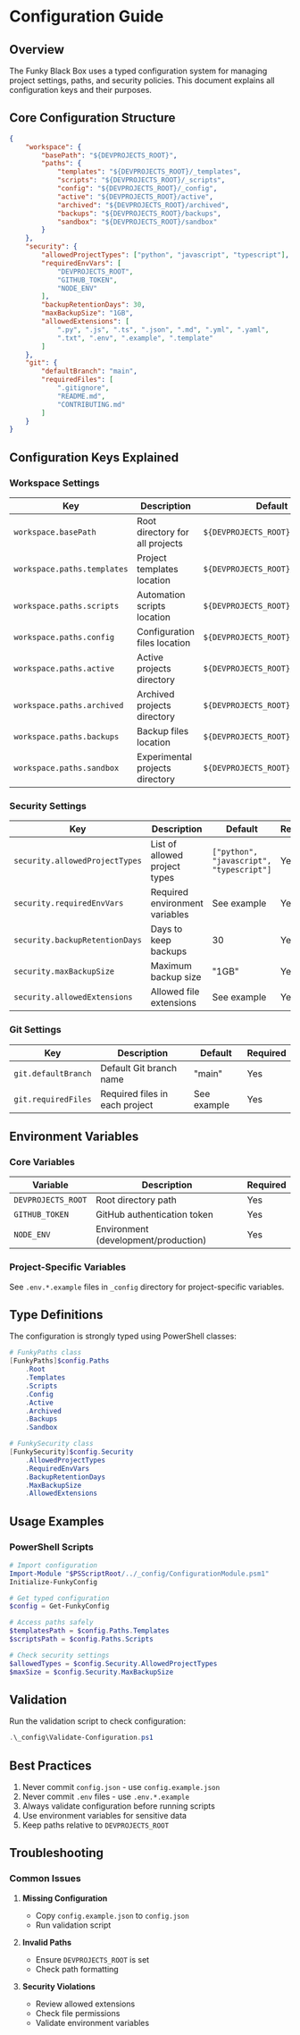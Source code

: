 # Configuration Guide

## Overview

The Funky Black Box uses a typed configuration system for managing project settings, paths, and security policies. This document explains all configuration keys and their purposes.

## Core Configuration Structure

```json
{
    "workspace": {
        "basePath": "${DEVPROJECTS_ROOT}",
        "paths": {
            "templates": "${DEVPROJECTS_ROOT}/_templates",
            "scripts": "${DEVPROJECTS_ROOT}/_scripts",
            "config": "${DEVPROJECTS_ROOT}/_config",
            "active": "${DEVPROJECTS_ROOT}/active",
            "archived": "${DEVPROJECTS_ROOT}/archived",
            "backups": "${DEVPROJECTS_ROOT}/backups",
            "sandbox": "${DEVPROJECTS_ROOT}/sandbox"
        }
    },
    "security": {
        "allowedProjectTypes": ["python", "javascript", "typescript"],
        "requiredEnvVars": [
            "DEVPROJECTS_ROOT",
            "GITHUB_TOKEN",
            "NODE_ENV"
        ],
        "backupRetentionDays": 30,
        "maxBackupSize": "1GB",
        "allowedExtensions": [
            ".py", ".js", ".ts", ".json", ".md", ".yml", ".yaml",
            ".txt", ".env", ".example", ".template"
        ]
    },
    "git": {
        "defaultBranch": "main",
        "requiredFiles": [
            ".gitignore",
            "README.md",
            "CONTRIBUTING.md"
        ]
    }
}
```

## Configuration Keys Explained

### Workspace Settings

| Key | Description | Default | Required |
|-----|-------------|---------|----------|
| `workspace.basePath` | Root directory for all projects | `${DEVPROJECTS_ROOT}` | Yes |
| `workspace.paths.templates` | Project templates location | `${DEVPROJECTS_ROOT}/_templates` | Yes |
| `workspace.paths.scripts` | Automation scripts location | `${DEVPROJECTS_ROOT}/_scripts` | Yes |
| `workspace.paths.config` | Configuration files location | `${DEVPROJECTS_ROOT}/_config` | Yes |
| `workspace.paths.active` | Active projects directory | `${DEVPROJECTS_ROOT}/active` | Yes |
| `workspace.paths.archived` | Archived projects directory | `${DEVPROJECTS_ROOT}/archived` | Yes |
| `workspace.paths.backups` | Backup files location | `${DEVPROJECTS_ROOT}/backups` | Yes |
| `workspace.paths.sandbox` | Experimental projects directory | `${DEVPROJECTS_ROOT}/sandbox` | Yes |

### Security Settings

| Key | Description | Default | Required |
|-----|-------------|---------|----------|
| `security.allowedProjectTypes` | List of allowed project types | `["python", "javascript", "typescript"]` | Yes |
| `security.requiredEnvVars` | Required environment variables | See example | Yes |
| `security.backupRetentionDays` | Days to keep backups | 30 | Yes |
| `security.maxBackupSize` | Maximum backup size | "1GB" | Yes |
| `security.allowedExtensions` | Allowed file extensions | See example | Yes |

### Git Settings

| Key | Description | Default | Required |
|-----|-------------|---------|----------|
| `git.defaultBranch` | Default Git branch name | "main" | Yes |
| `git.requiredFiles` | Required files in each project | See example | Yes |

## Environment Variables

### Core Variables

| Variable | Description | Required |
|----------|-------------|----------|
| `DEVPROJECTS_ROOT` | Root directory path | Yes |
| `GITHUB_TOKEN` | GitHub authentication token | Yes |
| `NODE_ENV` | Environment (development/production) | Yes |

### Project-Specific Variables

See `.env.*.example` files in `_config` directory for project-specific variables.

## Type Definitions

The configuration is strongly typed using PowerShell classes:

```powershell
# FunkyPaths class
[FunkyPaths]$config.Paths
    .Root
    .Templates
    .Scripts
    .Config
    .Active
    .Archived
    .Backups
    .Sandbox

# FunkySecurity class
[FunkySecurity]$config.Security
    .AllowedProjectTypes
    .RequiredEnvVars
    .BackupRetentionDays
    .MaxBackupSize
    .AllowedExtensions
```

## Usage Examples

### PowerShell Scripts

```powershell
# Import configuration
Import-Module "$PSScriptRoot/../_config/ConfigurationModule.psm1"
Initialize-FunkyConfig

# Get typed configuration
$config = Get-FunkyConfig

# Access paths safely
$templatesPath = $config.Paths.Templates
$scriptsPath = $config.Paths.Scripts

# Check security settings
$allowedTypes = $config.Security.AllowedProjectTypes
$maxSize = $config.Security.MaxBackupSize
```

## Validation

Run the validation script to check configuration:

```powershell
.\_config\Validate-Configuration.ps1
```

## Best Practices

1. Never commit `config.json` - use `config.example.json`
2. Never commit `.env` files - use `.env.*.example`
3. Always validate configuration before running scripts
4. Use environment variables for sensitive data
5. Keep paths relative to `DEVPROJECTS_ROOT`

## Troubleshooting

### Common Issues

1. **Missing Configuration**
   - Copy `config.example.json` to `config.json`
   - Run validation script

2. **Invalid Paths**
   - Ensure `DEVPROJECTS_ROOT` is set
   - Check path formatting

3. **Security Violations**
   - Review allowed extensions
   - Check file permissions
   - Validate environment variables
